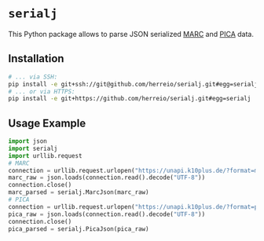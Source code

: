 # `serialj`

This Python package allows to parse JSON serialized [MARC](http://format.gbv.de/marc/json) and [PICA](http://format.gbv.de/pica/json) data.

## Installation

```sh
# ... via SSH:
pip install -e git+ssh://git@github.com/herreio/serialj.git#egg=serialj
# ... or via HTTPS:
pip install -e git+https://github.com/herreio/serialj.git#egg=serialj
```

## Usage Example

```py
import json
import serialj
import urllib.request
# MARC
connection = urllib.request.urlopen("https://unapi.k10plus.de/?format=marcjson&id=opac-de-627:ppn:84738084X")
marc_raw = json.loads(connection.read().decode("UTF-8"))
connection.close()
marc_parsed = serialj.MarcJson(marc_raw)
# PICA
connection = urllib.request.urlopen("https://unapi.k10plus.de/?format=picajson&id=opac-de-627:ppn:84738084X")
pica_raw = json.loads(connection.read().decode("UTF-8"))
connection.close()
pica_parsed = serialj.PicaJson(pica_raw)
```
